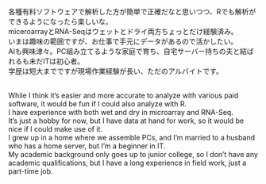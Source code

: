 各種有料ソフトウェアで解析した方が簡単で正確だなと思いつつ、Rでも解析ができるようになったら楽しいな。<br>
miceroarrayとRNA-Seqはウェットとドライ両方ちょっとだけ経験済み。<br>
いまは趣味の範囲ですが、お仕事で手元にデータがあるので活かしたい。<br>
AIも興味津々。PC組み立てるような家庭で育ち、自宅サーバー持ちの夫と結ばれるも未だITは初心者。<br>
学歴は短大までですが現場作業経験が長い、ただのアルバイトです。<br><br>

While I think it’s easier and more accurate to analyze with various paid software, it would be fun if I could also analyze with R.<br>
I have experience with both wet and dry in microarray and RNA-Seq.<br>
It’s just a hobby for now, but I have data at hand for work, so it would be nice if I could make use of it.<br>
I grew up in a home where we assemble PCs, and I’m married to a husband who has a home server, but I’m a beginner in IT.<br>
My academic background only goes up to junior college, so I don’t have any academic qualifications, but I have a long experience in field work, just a part-time job.
<!---
Sena-tk/Sena-tk is a ✨ special ✨ repository because its `README.md` (this file) appears on your GitHub profile.
You can click the Preview link to take a look at your changes.
--->
